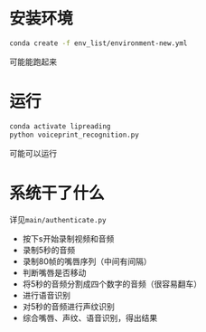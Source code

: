 # 安装环境

```bash
conda create -f env_list/environment-new.yml
```

可能能跑起来

# 运行

```bash
conda activate lipreading
python voiceprint_recognition.py
```

可能可以运行

# 系统干了什么

详见`main/authenticate.py`

- 按下s开始录制视频和音频
- 录制5秒的音频
- 录制80帧的嘴唇序列（中间有间隔）
- 判断嘴唇是否移动
- 将5秒的音频分割成四个数字的音频（很容易翻车）
- 进行语音识别
- 对5秒的音频进行声纹识别
- 综合嘴唇、声纹、语音识别，得出结果